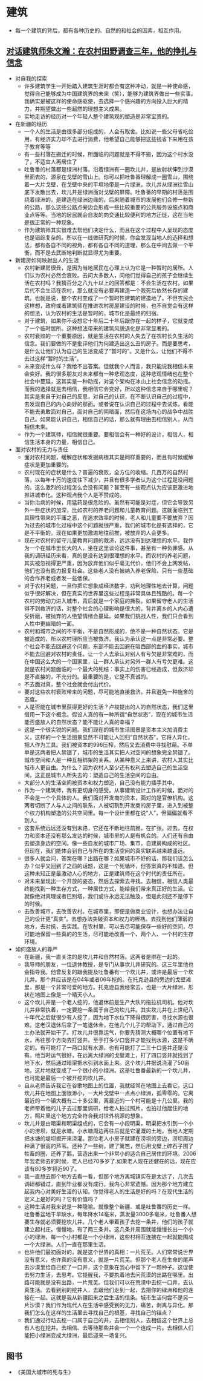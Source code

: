 # 建筑

* 每一个建筑的背后，都有各种历史的、自然的和社会的因素，相互作用。

## [对话建筑师朱文瀚：在农村田野调查三年，他的挣扎与信念](https://mp.weixin.qq.com/s?__biz=MzI5MzQwMTU4Ng==&mid=2247484582&idx=1&sn=139258146d5f3854963d564750572d87)

* 对自我的探索
	- 许多建筑学生一开始踏入建筑生涯时都会有这种冲动，就是一种使命感，觉得自己能够成为中国建筑界的未来（笑），能够为建筑界做出一些实事。我确实是被这样的使命感驱使，去选择一个感兴趣的方向投入巨大的精力，并期望做出一些超然的理想主义成果。
	- 实地走访的经历对一个年轻人整个建筑观的塑造是非常宝贵的。
* 在新疆的经历
	- 一个人的生活是由很多部分组成的，人会有取舍。比如说一些父母省吃俭用，有经济实力却不去进行消费，他希望自己能够把这些钱省下来用在孩子教育等等
	- 有一些村落在搬迁的时候，所面临的问题就是不得不搬，因为这个村水没了，不适宜人再居住了
	- 吐鲁番的村落都是绿洲村落。沿着绿洲有一圈坎儿井，是放射状伸到沙漠里面去的，源泉在戈壁的雪山上。你可以把吐鲁番理解成一圈雪山，围绕着一大片戈壁，在戈壁中央的平坦地带是一片绿洲，坎儿井从绿洲往雪山底下发散出去，坎儿井是绿洲面对戈壁的屏障。吐鲁番的早期的村落是围绕着绿洲的，是建造在绿洲边缘的。后来随着城市的发展他们会修一些新的公路，那么这些公路点旁边会形成一些比较重要的公共服务设施点和商业点等等。当地的居民就会自发的向交通比较便利的地方迁徙，这在当地是很正常的一种现象。
	- 作为建筑师其实很难去帮他们决定什么，而且在这个过程中人呈现的态度也是错综复杂的。所以在一线做研究的时候，你会发现当地人的选择和想法，都有各自不同的视角，都有各自不同的道理，那么在中间去做一个平衡，而不是去武断地判断就显得尤为重要。
* 新建房如何映射出人的生活
	- 农村新建房很丑，是因为当地居民在心理上认为它是一种暂时的居所。人们认为农村必然会衰败。去问大多数人，问他们觉得自己的孩子会继续生活在农村吗？我猜百分之八九十以上的回答都是：不会生活在农村。如果后代不会生活在农村，那么就没有必要再建造一个我死后依然长存的建筑。也就是说，整个农村变成了一个暂时性建筑的建造地了。不但农民会这样想，政府或者建筑师在推进农村房屋建设的时候，也不自觉会有这样的想法，认为农村的生活是暂时的，城市化是最终的归宿。
	- 对于建筑，如果你不设想它十年后二十年后跟你在一起的样子，它就变成了一个临时居所。这种想法带来的建筑风貌退化是非常显著的。
	- 农村衰败的一个重要原因，就是生活在农村的人失去了在农村长久生活的信念。我们要做的不是批评他们为何建造出这么丑的房子。而是要思考，是什么让他们认为自己的生活变成了“暂时的”。又是什么，让他们不得不去过这样“暂时的生活”。
	- 未来变成什么样？我给不出答案。但就我个人而言，我只能说我相信未来会变好。我的很多朋友对未来都有一种悲观态度，这种悲观情绪也在整个社会中蔓延，这其实是一种动摇，对这个架构在冰山上社会信念的动摇。而我的选择就是去相信，我相信它会变好，所以这种信念来自于哪里呢？其实是来自于对自己的反思，对自己的认识，在不断认识自己的过程中，去发现自己的内心向好的那面。或者说在认识自己的过程中去试炼，看能不能去勇敢面对自己，面对自己的阴暗面，然后在这场内心的战争中战胜自己。如果能认识自己，相信自己的话，那么就有理由去相信别人，从而相信未来。
	- 作为一个建筑师，相信就很重要。要相信会有一种好的设计，相信人，相信生活本身的力量，相信自己。
* 面对农村的无力与责任
	- 面对农村问题，缓解症状和发掘病根其实是同样重要的，而且有时候缓解症状是更加重要的。
	- 农村现在的症状是什么？普遍的衰败，全方位的收缩。几百万的自然村落，以每年十万的速度往下减少，并且有很多学者认为这个过程是没问题的。这么激烈的过程怎么会没有问题？甚至有一些观点认为应该更激进地推进城市化。这种观点我个人是不赞成的。
	- 当你治病的时候，用猛药是很危险的。虽然有可能是对症，但它会导致另外一些症状的加深，比如农村的养老问题和儿童教育问题。这就面临到工具理性带来的平庸之恶，在追求效率的时候，老人和儿童要不要放弃？因为过去的城市化过程中这个问题就很严重，我们的城市化是有选择的，它是不平衡的。现在如果更加激进地往前推，被放弃的人会更多。
	- 现在对农村的留守儿童教育问题的救济，远远没有到达理想的水平。我作为一个在城市里长大的人，坐在这里谈论这件事，甚至有一种负罪感。从我的调研经历来看，真的是没有达到很理想的水平。而农村的养老问题，其实被忽视得更严重，因为放弃他们似乎毫无代价，他们不会上网发帖，他们也没有能力报复社会。这些老人没有被纳入养老保险，只有一些基础的合作养老或者发一些低保。
	- 对于农村问题，一旦你把它想象成经济数字，功利地理性地去计算，问题似乎很好解决，但在真实的世界里这些过程是非常具体且残酷的。每一个农村的劳动力进入城市，背后就是一个家庭的撕裂。如果留守老人的生活得不到救济的话，对整个社会的心理影响是很大的。背井离乡的人内心遭受折磨，被抛弃的人绝望情绪会蔓延。如果我们挑战人性，我们只会看到人性中更幽暗的一面。
	- 农村和城市之间的不平衡，不是自然形成的，绝不是一种自然状态。它是被造成的，所以农村理所应当被救济。我认为承认这一点是非常必要。整个社会不能去回避这个问题，东部不能去回避在吸西部的血的事实，城市不能去回避对农村的责任。让一个人去承认对别人有亏欠是非常难的，而在中国这么大的一个国家里，让一群人承认对另外一群人有亏欠更难。这就是农村问题面临的一个最大的死结：事实上的伤害已经造成，但救济却是不直接的，不充分的。最重要的是，它是不真诚的。
	- 不去面对真，整个社会就会付出代价。
	- 要对这些农村衰败带来的问题，尽可能地直接救济。并且避免一种施舍的态度。
	- 人是否能在城市里获得更好的生活？卢梭提出的人的自然状态，我们这里借用一下这个概念。假设人真的有一种所谓“自然状态”，现在的城市生活能否盛放人的自然状态？能不能让人真的幸福？
	- 这是一个很尖锐的问题。我们现在的城市生活图景是资本主义加消费主义，这样的一个生活图景显然不可能让人回归“自然状态”，它将人异化，把人作为工具。我们被资本的996压榨，然后又去消费中寻找慰藉。不单单是这两者把人禁锢了，城市的生活其实把人对空间的想象完全禁锢了。城市空间和人是一种互相绑架的关系。从某种意义上来讲，农村人其实比城市人更自由。为什么？因为农村人至少还有权利去塑造自己的生活空间，这正是城市人所失去的：塑造自己的生活空间的自由。
	- 大部分人的生活空间被资本和权力塑造，自己没有能力插手其中。
	- 作为一个建筑师，我有更切身的感受。从事建筑设计工作的时候，面对的不会是一个个具体的人。我们面对开发商的资本，面对的是官僚机构。这两者切断了人与人之间的联系，人被切割到开发商的房子里，进入到被整个权力机构塑造的公共空间里。每一个设计里都在说“人”，但偏偏就看不到人。
	- 这套系统远远还没有到末路，它还在不断地往前推，在扩张。过去，在权力和资本还没有那么发达的时候，城市里的人是有机会的。人们还有自由去塑造身边的空间。像一些自发的城市广场、集市，自建房构成的社区。但现在，我们能体会到自己与所在的生活空间的真实联系越来越遥远。
	- 很多人就会问，答案在哪？出路在哪？如果城市不好的话，那我们该怎么办？似乎又回到了之前的话题，这是一个死循环，但答案真的不知道。但这种未知正是最激动人心的地方，正是建筑师在这个时代的责任所在。
	- 对未来呈现出一个开放的姿态，然后去探索去寻找。去相信，相信人类最终能找到一种生存方式，一种居住方式，能给我们带来真正好的生活。它就像绝对真理或者巴别塔，我们或许永远无法触及，但是此刻还不是停下的时候。
	- 去改善城市，去改善农村。在城市里，即便是做商业设计，也想办法让自己的设计更“真实”。去想办法突破资本和权力的桎梏。去找到他们薄弱的地方，去对抗，去实践。在农村里，可以去尽可能保存一些好的空间，尽可能地保留一些真的的生活，尽可能地改善一个、两个人、一个村的生存环境。
* 如何盛放人的尊严
	- 在新疆，我一直关注的是坎儿井和自然村落。这两者是绑在一起的。
	- 我导师的朋友，一位退休教授，是专门从事坎儿井研究的。这三年里他也会指导我。他曾反复的跟我提及吐鲁番有一个坎儿井，或许是最后一个坎儿井。那个井应该是在04年或者06年挖的。在托克逊县的旁边的戈壁滩里，那是一个非常可爱的地方。托克逊县我经常去，也是一大片绿洲，形状在地图上像是一个晴天小人。
	- 这个坎儿井是一个老人挖的，他退休前是生产大队的拖拉机司机。他对坎儿井非常执着，一定要挖一条属于自己的坎儿井。其实坎儿井在上世纪八十年代之后就很少有人挖了，因为地下水位下降得很厉害，寻找水源也很难。这老汉退休后拿了一笔退休金，在他几个儿子的帮助下，通过自己的土办法就开始干了。打坎儿井很靠运气，你要先猜测大概哪个位置有地下水，再往那个方向去打竖井。至于打多少口竖井才能找到水源，这是不确定的。有可能打了一两口就有水源，也有可能打了二三十口竖井还是没有。他当时运气很好，在远离大绿洲的戈壁滩上，打了四口竖井就找到了地下水，然后通过暗渠把水引到水面上来。这个坎儿井据说浇灌了50亩地，这片地就变成了一个很小的小绿洲。这是吐鲁番最新的一个坎儿井，也可能是最后一个被开挖的坎儿井。
	- 自从老师告诉我它在谷歌地图上的位置，我就经常在地图上去看它。这口坎儿井在地图上面很渺小，一大片戈壁中一点点小绿洲，孤零零的。它离最近的一个镇大概有二十多公里，离最近的一个村可能是十几公里。我的老师带着他的儿子去过那里调研，给老人拍过照片，也拍过他居住的地方，照片里这个地方完全符合我对世外桃源的想象。
	- 坎儿井是由暗渠和明渠组成的，它会有一小段明渠，明渠把水引到一个小小的涝坝，就是水塘。小水塘周边再往后就是它灌溉的土地，当地人定期把水塘的堤坝掘开来浇灌。那位老人小房子就建在涝坝的旁边，涝坝周边种满了很高的芦苇。还种了一些树，建了篱笆，然后用戈壁上碎石子围了牲畜的圈，还养了鹅，营造出来一个非常小的适合自己居住的环境。2006年我老师去的时候，老人已经70多岁了.如果老人现在还健在的话，现在应该有80多岁将近90了。
	- 我一直想去那个地方去看一看，但那个地方离城镇实在是太远了，几次去调研都错过，直到毕业都没有成行。我内心非常遗憾。因为那个地方建立起我内心对美好生活的认知。你觉得老人的生活是好的吗？在现代生活的定义上是好的吗？它有价值吗？
	- 这种生活对我来说是一种隐喻。就像整个新疆、或是吐鲁番的历史一样。吐鲁番盆地干旱缺水，每年降水14毫米，蒸发量3000多毫米，吐鲁番人想要生存就必须要挖坎儿井。几个老人带着孩子去挖一条井，他们的孩子就建立起村庄。慢慢地，有了两三条井。这几条井周围就能慢慢长出一个小小的绿洲，每一个小村都是一个小绿洲，这些村相互连接在一起就能围成一个大绿洲。人们一直在那里生活。
	- 也许他们最初面对的，就是这个世界的真相：一片荒芜。人们常常说世界没有意义，也许真的没有意义，就是一片荒芜。但那个老人在生命的尾声去沙漠里给自己挖了一口井，这个意象在我心中留下了一颗种子。这促使去努力生活，去思考。它提醒我，不要执着地去问荒漠的出路在哪里。出路可能就是没有出路，一片荒芜。但我们可以在荒漠中去挖一口井，去认真生活。去看到别的挖井人，去跟他们走到一起，去把你的绿洲和他的连接在一起。这就是我从新疆回来之后生活的信条。城市生活何尝不是另一片沙漠？我们作为现代人在生活中感受到的无力，痛苦，剥离与异化。那我们怎么在这样的生活里去寻找自己的根基，寻找自己的锚点？
	- 我们通过行动去挖一口属于自己的井，去相信别人，去相信这个世界上总有人也在挖井。去相信、去等待那些井会一个一个连成一片。去相信人们能把小绿洲变成大绿洲，最后迎来一场复兴。

## 图书

* 《美国大城市的死与生》
